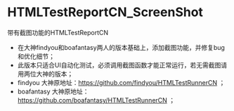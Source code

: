 # HTMLTestReportCN_ScreenShot
带有截图功能的HTMLTestReportCN
* 在大神findyou和boafantasy两人的版本基础上，添加截图功能，并修复bug和优化细节；
* 此版本只适合UI自动化测试，必须调用截图函数才能正常运行，若无需截图请用两位大神的版本；
* findyou 大神原地址：https://github.com/findyou/HTMLTestRunnerCN ；
* boafantasy 大神原地址：https://github.com/boafantasy/HTMLTestRunnerCN ；
